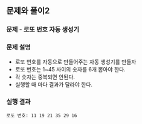 ## 문제와 풀이2
### 문제 - 로또 번호 자동 생성기
### 문제 설명
* 로또 번호를 자동으로 만들어주는 자동 생성기를 만들자
* 로또 번호는 1~45 사이의 숫자를 6개 뽑아야 한다. 
* 각 숫자는 중복되면 안된다. 
* 실행할 때 마다 결과가 달라야 한다.

### 실행 결과
```
로또 번호: 11 19 21 35 29 16
```